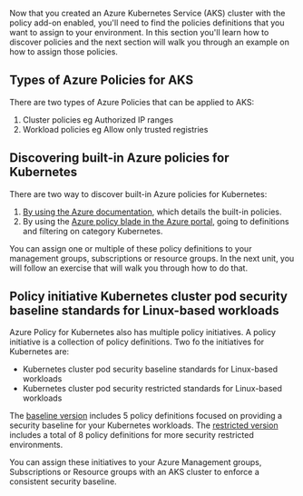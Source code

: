 Now that you created an Azure Kubernetes Service (AKS) cluster with the policy add-on enabled, you'll need to find the policies definitions that you want to assign to your environment. In this section you'll learn how to discover policies and the next section will walk you through an example on how to assign those policies.

## Types of Azure Policies for AKS

There are two types of Azure Policies that can be applied to AKS:

1. Cluster policies eg Authorized IP ranges
1. Workload policies eg Allow only trusted registries

## Discovering built-in Azure policies for Kubernetes

There are two way to discover built-in Azure policies for Kubernetes:

1. [By using the Azure documentation](/azure/governance/policy/samples/built-in-policies), which details the built-in policies.
1. By using the [Azure policy blade in the Azure portal](https://portal.azure.com/#blade/Microsoft_Azure_Policy/PolicyMenuBlade/Definitions), going to definitions and filtering on category Kubernetes.

You can assign one or multiple of these policy definitions to your management groups, subscriptions or resource groups. In the next unit, you will follow an exercise that will walk you through how to do that.

## Policy initiative Kubernetes cluster pod security baseline standards for Linux-based workloads

Azure Policy for Kubernetes also has multiple policy initiatives. A policy initiative is a collection of policy definitions. Two fo the initiatives for Kubernetes are:

- Kubernetes cluster pod security baseline standards for Linux-based workloads
- Kubernetes cluster pod security restricted standards for Linux-based workloads

The [baseline version](https://github.com/Azure/azure-policy/blob/master/built-in-policies/policySetDefinitions/Kubernetes/Kubernetes_PSPBaselineStandard.json) includes 5 policy definitions focused on providing a security baseline for your Kubernetes workloads. The [restricted version](https://github.com/Azure/azure-policy/blob/master/built-in-policies/policySetDefinitions/Kubernetes/Kubernetes_PSPRestrictedStandard.json) includes a total of 8 policy definitions for more security restricted environments. 

You can assign these initiatives to your Azure Management groups, Subscriptions or Resource groups with an AKS cluster to enforce a consistent security baseline.
